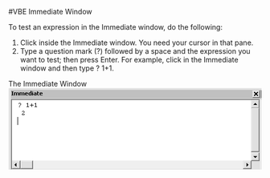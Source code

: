 #VBE Immediate Window

To test an expression in the Immediate window, do the following:  

1. Click inside the Immediate window. You need your cursor in that pane.  
2. Type a question mark (?) followed by a space and the expression you want to test; then press Enter. For example, click in the Immediate window and then type ? 1+1.  

The Immediate Window ![Immediate Window](https://github.com/MrMikey59/00---Projects/blob/master/VB%20Editor/Immediate%20Window.png)

